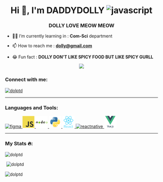<h1 align="center">Hi 👋, I'm DADDYDOLLY <img src="https://cdn-icons-png.flaticon.com/512/763/763704.png" alt="javascript" width="30" height="30"/></h1>
<h3 align="center">DOLLY LOVE MEOW MEOW</h3>

- 👩‍💻 I’m currently learning in : **Com-Sci** department

- 📫 How to reach me : **dolly@gmail.com**

- 😂 Fun fact : **DOLLY DON'T LIKE SPICY FOOD BUT LIKE SPICY GURLL**

<div id="header" align="center">
  <img src="https://i.pinimg.com/originals/82/4d/79/824d79c3b5a8810146ddd511a823f680.gif" width ="100"/>
</div>

<h3 align="left">Connect with me:</h3>
<p align="left">
<a href="https://instagram.com/dolptd" target="blank"><img align="center" src="https://raw.githubusercontent.com/rahuldkjain/github-profile-readme-generator/master/src/images/icons/Social/instagram.svg" alt="dolptd" height="30" width="40" /></a>
</p>

---

<h3 align="left">Languages and Tools:</h3>
<p align="left"> <a href="https://www.figma.com/" target="_blank" rel="noreferrer"> 
  <img src="https://www.vectorlogo.zone/logos/figma/figma-icon.svg" alt="figma" width="40" height="40"/> </a> <a href="https://developer.mozilla.org/en-US/docs/Web/JavaScript" target="_blank" rel="noreferrer"> 
  <img src="https://raw.githubusercontent.com/devicons/devicon/master/icons/javascript/javascript-original.svg" alt="javascript" width="40" height="40"/> </a> <a href="https://nodejs.org" target="_blank" rel="noreferrer"> 
  <img src="https://raw.githubusercontent.com/devicons/devicon/master/icons/nodejs/nodejs-original-wordmark.svg" alt="nodejs" width="40" height="40"/> </a> <a href="https://www.python.org" target="_blank" rel="noreferrer"> 
  <img src="https://raw.githubusercontent.com/devicons/devicon/master/icons/python/python-original.svg" alt="python" width="40" height="40"/> </a> <a href="https://reactjs.org/" target="_blank" rel="noreferrer"> 
  <img src="https://raw.githubusercontent.com/devicons/devicon/master/icons/react/react-original-wordmark.svg" alt="react" width="40" height="40"/> </a> <a href="https://reactnative.dev/" target="_blank" rel="noreferrer"> 
  <img src="https://reactnative.dev/img/header_logo.svg" alt="reactnative" width="40" height="40"/> </a> <a href="https://vuejs.org/" target="_blank" rel="noreferrer"> <img src="https://raw.githubusercontent.com/devicons/devicon/master/icons/vuejs/vuejs-original-wordmark.svg" alt="vuejs" width="40" height="40"/> </a> </p>

---

<h3>My Stats 🔥:</h3>
<p><img align="center" src="https://github-readme-stats.vercel.app/api/top-langs?username=dolptd&show_icons=true&locale=en&layout=compact&theme=radical" alt="dolptd" /></p>

<p>&nbsp;<img align="center" src="https://github-readme-stats.vercel.app/api?username=dolptd&show_icons=true&locale=en&theme=radical" alt="dolptd" /></p>

<p><img align="center" src="https://github-readme-streak-stats.herokuapp.com/?user=dolptd&&theme=radical" alt="dolptd" /></p>
